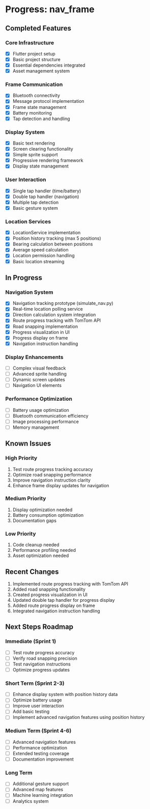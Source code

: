 # Progress: nav_frame

## Completed Features

### Core Infrastructure
- [x] Flutter project setup
- [x] Basic project structure
- [x] Essential dependencies integrated
- [x] Asset management system

### Frame Communication
- [x] Bluetooth connectivity
- [x] Message protocol implementation
- [x] Frame state management
- [x] Battery monitoring
- [x] Tap detection and handling

### Display System
- [x] Basic text rendering
- [x] Screen clearing functionality
- [x] Simple sprite support
- [x] Progressive rendering framework
- [x] Display state management

### User Interaction
- [x] Single tap handler (time/battery)
- [x] Double tap handler (navigation)
- [x] Multiple tap detection
- [x] Basic gesture system

### Location Services
- [x] LocationService implementation
- [x] Position history tracking (max 5 positions)
- [x] Bearing calculation between positions
- [x] Average speed calculation
- [x] Location permission handling
- [x] Basic location streaming

## In Progress

### Navigation System
- [x] Navigation tracking prototype (simulate_nav.py)
- [x] Real-time location polling service
- [x] Direction calculation system integration
- [x] Route progress tracking with TomTom API
- [x] Road snapping implementation
- [x] Progress visualization in UI
- [x] Progress display on frame
- [x] Navigation instruction handling

### Display Enhancements
- [ ] Complex visual feedback
- [ ] Advanced sprite handling
- [ ] Dynamic screen updates
- [ ] Navigation UI elements

### Performance Optimization
- [ ] Battery usage optimization
- [ ] Bluetooth communication efficiency
- [ ] Image processing performance
- [ ] Memory management

## Known Issues

### High Priority
1. Test route progress tracking accuracy
2. Optimize road snapping performance
3. Improve navigation instruction clarity
4. Enhance frame display updates for navigation

### Medium Priority
1. Display optimization needed
2. Battery consumption optimization
3. Documentation gaps

### Low Priority
1. Code cleanup needed
2. Performance profiling needed
3. Asset optimization needed

## Recent Changes
1. Implemented route progress tracking with TomTom API
2. Added road snapping functionality
3. Created progress visualization in UI
4. Updated double tap handler for progress display
5. Added route progress display on frame
6. Integrated navigation instruction handling

## Next Steps Roadmap

### Immediate (Sprint 1)
- [ ] Test route progress accuracy
- [ ] Verify road snapping precision
- [ ] Test navigation instructions
- [ ] Optimize progress updates

### Short Term (Sprint 2-3)
- [ ] Enhance display system with position history data
- [ ] Optimize battery usage
- [ ] Improve user interaction
- [ ] Add basic testing
- [ ] Implement advanced navigation features using position history

### Medium Term (Sprint 4-6)
- [ ] Advanced navigation features
- [ ] Performance optimization
- [ ] Extended testing coverage
- [ ] Documentation improvement

### Long Term
- [ ] Additional gesture support
- [ ] Advanced map features
- [ ] Machine learning integration
- [ ] Analytics system
